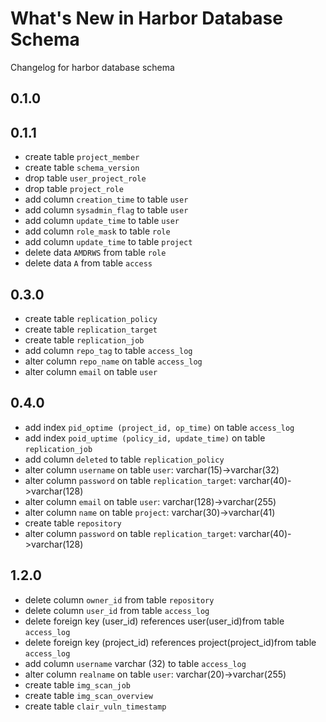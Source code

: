 # What's New in Harbor Database Schema
Changelog for harbor database schema

## 0.1.0

## 0.1.1

  - create table `project_member`
  - create table `schema_version`
  - drop table `user_project_role`
  - drop table `project_role`
  - add column `creation_time` to table `user`
  - add column `sysadmin_flag` to table `user`
  - add column `update_time` to table `user`
  - add column `role_mask` to table `role`
  - add column `update_time` to table `project`
  - delete data `AMDRWS` from table `role`
  - delete data `A` from table `access`
  
## 0.3.0

  - create table `replication_policy`
  - create table `replication_target`
  - create table `replication_job`
  - add column `repo_tag` to table `access_log`
  - alter column `repo_name` on table `access_log`
  - alter column `email` on table `user` 

## 0.4.0

  - add index `pid_optime (project_id, op_time)` on table `access_log`
  - add index `poid_uptime (policy_id, update_time)` on table `replication_job`
  - add column `deleted` to table `replication_policy`
  - alter column `username` on table `user`: varchar(15)->varchar(32)
  - alter column `password` on table `replication_target`: varchar(40)->varchar(128)
  - alter column `email` on table `user`: varchar(128)->varchar(255)
  - alter column `name` on table `project`: varchar(30)->varchar(41)
  - create table `repository`
  - alter column `password` on table `replication_target`: varchar(40)->varchar(128)

## 1.2.0

  - delete column `owner_id` from table `repository`
  - delete column `user_id` from table `access_log`
  - delete foreign key (user_id) references user(user_id)from table `access_log`
  - delete foreign key (project_id) references project(project_id)from table `access_log`
  - add column `username` varchar (32) to table `access_log`
  - alter column `realname` on table `user`: varchar(20)->varchar(255)
  - create table `img_scan_job`
  - create table `img_scan_overview`
  - create table `clair_vuln_timestamp`